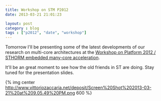 ```yaml
---
title: Workshop on STM P2012
date: 2013-03-21 21:01:23

layout: post
category : blog 
tags : ["p2012", "date", "workshop"] 
---
```


Tomorrow I'll be presenting some of the latest developments of our research on multi-core architectures at the [Workshop on Platform 2012 / STHORM embedded many-core acceleration](http://www.date-conference.com/conference/workshop-w4).

It'll be an great moment to see how the old friends in ST are doing.
Stay tuned for the presentation slides.


{% img center http://www.vittoriozaccaria.net/deposit/Screen%20Shot%202013-03-21%20at%209.05.49%20PM.png 600 %}

